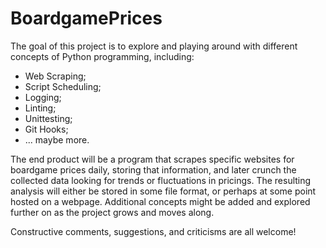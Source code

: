 # BoardgamePrices

The goal of this project is to explore and playing around with different concepts of Python programming, including:

- Web Scraping;
- Script Scheduling;
- Logging;
- Linting;
- Unittesting;
- Git Hooks;
- ... maybe more.

The end product will be a program that scrapes specific websites for boardgame prices daily, storing that information, and later crunch the collected data looking for trends or fluctuations in pricings. The resulting analysis will either be stored in some file format, or perhaps at some point hosted on a webpage. Additional concepts might be added and explored further on as the project grows and moves along.

Constructive comments, suggestions, and criticisms are all welcome!
